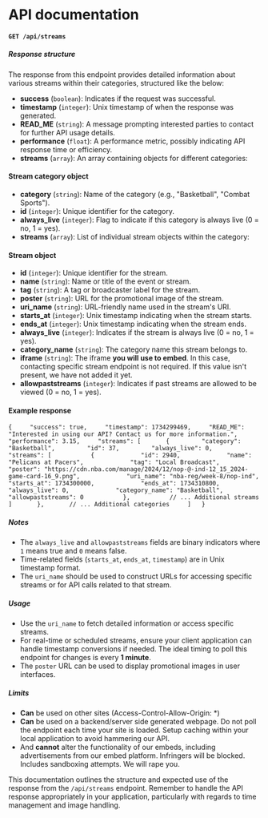 API documentation
=================

#### `GET /api/streams`

##### Response structure

The response from this endpoint provides detailed information about various streams within their categories, structured like the below:

*   **success** (`boolean`): Indicates if the request was successful.
*   **timestamp** (`integer`): Unix timestamp of when the response was generated.
*   **READ\_ME** (`string`): A message prompting interested parties to contact for further API usage details.
*   **performance** (`float`): A performance metric, possibly indicating API response time or efficiency.
*   **streams** (`array`): An array containing objects for different categories:

#### Stream category object

*   **category** (`string`): Name of the category (e.g., "Basketball", "Combat Sports").
*   **id** (`integer`): Unique identifier for the category.
*   **always\_live** (`integer`): Flag to indicate if this category is always live (0 = no, 1 = yes).
*   **streams** (`array`): List of individual stream objects within the category:

#### Stream object

*   **id** (`integer`): Unique identifier for the stream.
*   **name** (`string`): Name or title of the event or stream.
*   **tag** (`string`): A tag or broadcaster label for the stream.
*   **poster** (`string`): URL for the promotional image of the stream.
*   **uri\_name** (`string`): URL-friendly name used in the stream's URI.
*   **starts\_at** (`integer`): Unix timestamp indicating when the stream starts.
*   **ends\_at** (`integer`): Unix timestamp indicating when the stream ends.
*   **always\_live** (`integer`): Indicates if the stream is always live (0 = no, 1 = yes).
*   **category\_name** (`string`): The category name this stream belongs to.
*   **iframe** (`string`): The iframe **you will use to embed**. In this case, contacting specific stream endpoint is not required. If this value isn't present, we have not added it yet.
*   **allowpaststreams** (`integer`): Indicates if past streams are allowed to be viewed (0 = no, 1 = yes).

#### Example response

  `{     "success": true,     "timestamp": 1734299469,     "READ_ME": "Interested in using our API? Contact us for more information.",     "performance": 3.15,     "streams": [       {         "category": "Basketball",         "id": 37,         "always_live": 0,         "streams": [           {             "id": 2940,             "name": "Pelicans at Pacers",             "tag": "Local Broadcast",             "poster": "https://cdn.nba.com/manage/2024/12/nop-@-ind-12_15_2024-game-card-16_9.png",             "uri_name": "nba-reg/week-8/nop-ind",             "starts_at": 1734300000,             "ends_at": 1734310800,             "always_live": 0,             "category_name": "Basketball",             "allowpaststreams": 0           },           // ... Additional streams         ]       },       // ... Additional categories     ]   }`
 

##### Notes

*   The `always_live` and `allowpaststreams` fields are binary indicators where `1` means true and `0` means false.
*   Time-related fields (`starts_at`, `ends_at`, `timestamp`) are in Unix timestamp format.
*   The `uri_name` should be used to construct URLs for accessing specific streams or for API calls related to that stream.

##### Usage

*   Use the `uri_name` to fetch detailed information or access specific streams.
*   For real-time or scheduled streams, ensure your client application can handle timestamp conversions if needed. The ideal timing to poll this endpoint for changes is every **1 minute**.
*   The `poster` URL can be used to display promotional images in user interfaces.

##### Limits

*   **Can** be used on other sites (Access-Control-Allow-Origin: \*)
*   **Can** be used on a backend/server side generated webpage. Do not poll the endpoint each time your site is loaded. Setup caching within your local application to avoid hammering our API.
*   And **cannot** alter the functionality of our embeds, including advertisements from our embed platform. Infringers will be blocked. Includes sandboxing attempts. We will rape you.

This documentation outlines the structure and expected use of the response from the `/api/streams` endpoint. Remember to handle the API response appropriately in your application, particularly with regards to time management and image handling.